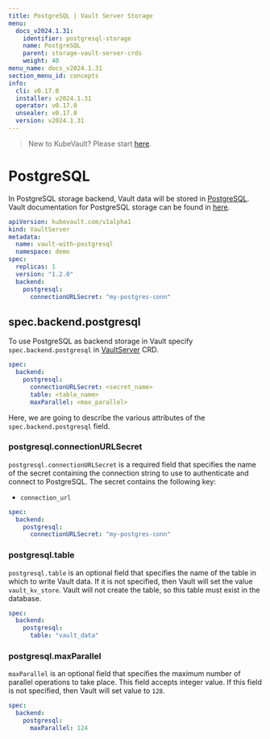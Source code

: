 ```yaml
---
title: PostgreSQL | Vault Server Storage
menu:
  docs_v2024.1.31:
    identifier: postgresql-storage
    name: PostgreSQL
    parent: storage-vault-server-crds
    weight: 40
menu_name: docs_v2024.1.31
section_menu_id: concepts
info:
  cli: v0.17.0
  installer: v2024.1.31
  operator: v0.17.0
  unsealer: v0.17.0
  version: v2024.1.31
---
```


> New to KubeVault? Please start [here](/docs/v2024.1.31/concepts/README).

# PostgreSQL

In PostgreSQL storage backend, Vault data will be stored in [PostgreSQL](https://www.postgresql.org/). Vault documentation for PostgreSQL storage can be found in [here](https://www.vaultproject.io/docs/configuration/storage/postgresql.html).

```yaml
apiVersion: kubevault.com/v1alpha1
kind: VaultServer
metadata:
  name: vault-with-postgresql
  namespace: demo
spec:
  replicas: 1
  version: "1.2.0"
  backend:
    postgresql:
      connectionURLSecret: "my-postgres-conn"
```

## spec.backend.postgresql

To use PostgreSQL as backend storage in Vault specify `spec.backend.postgresql` in [VaultServer](/docs/v2024.1.31/concepts/vault-server-crds/vaultserver) CRD.

```yaml
spec:
  backend:
    postgresql:
      connectionURLSecret: <secret_name>
      table: <table_name>
      maxParallel: <max_parallel>
```

Here, we are going to describe the various attributes of the `spec.backend.postgresql` field.

### postgresql.connectionURLSecret

`postgresql.connectionURLSecret` is a required field that specifies the name of the secret containing the connection string to use to authenticate and connect to PostgreSQL. The secret contains the following key:

- `connection_url`

```yaml
spec:
  backend:
    postgresql:
      connectionURLSecret: "my-postgres-conn"
```

### postgresql.table

`postgresql.table` is an optional field that specifies the name of the table in which to write Vault data. If it is not specified, then Vault will set the value `vault_kv_store`. Vault will not create the table, so this table must exist in the database.

```yaml
spec:
  backend:
    postgresql:
      table: "vault_data"
```

### postgresql.maxParallel

`maxParallel` is an optional field that specifies the maximum number of parallel operations to take place. This field accepts integer value. If this field is not specified, then Vault will set value to `128`.

```yaml
spec:
  backend:
    postgresql:
      maxParallel: 124
```
